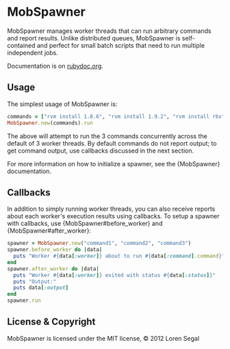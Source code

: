 # MobSpawner

MobSpawner manages worker threads that can run arbitrary commands and report
results. Unlike distributed queues, MobSpawner is self-contained and perfect
for small batch scripts that need to run multiple independent jobs.

Documentation is on [rubydoc.org](http://rubydoc.org/gems/mob_spawner/frames).

## Usage

The simplest usage of MobSpawner is:

```ruby
commands = ["rvm install 1.8.6", "rvm install 1.9.2", "rvm install rbx"]
MobSpawner.new(commands).run
```

The above will attempt to run the 3 commands concurrently across the default of
3 worker threads. By default commands do not report output; to get command
output, use callbacks discussed in the next section.

For more information on how to initialize a spawner, see the {MobSpawner}
documentation.

## Callbacks

In addition to simply running worker threads, you can also receive reports
about each worker's execution results using callbacks. To setup a spawner
with callbacks, use {MobSpawner#before_worker} and {MobSpawner#after_worker}:

```ruby
spawner = MobSpawner.new("command1", "command2", "command3")
spawner.before_worker do |data|
  puts "Worker #{data[:worker]} about to run #{data[:command].command}"
end
spawner.after_worker do |data|
  puts "Worker #{data[:worker]} exited with status #{data[:status]}"
  puts "Output:"
  puts data[:output]
end
spawner.run
```

## License & Copyright

MobSpawner is licensed under the MIT license, &copy; 2012 Loren Segal
